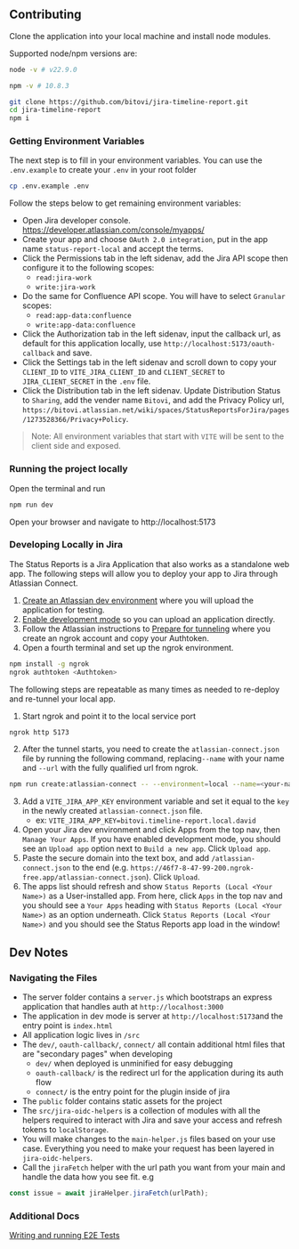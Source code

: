 ## Contributing

Clone the application into your local machine and install node modules.

Supported node/npm versions are:

```sh
node -v # v22.9.0
```

```sh
npm -v # 10.8.3
```

```sh
git clone https://github.com/bitovi/jira-timeline-report.git
cd jira-timeline-report
npm i
```

### Getting Environment Variables

The next step is to fill in your environment variables. You can use the `.env.example` to create your `.env` in your root folder

```sh
cp .env.example .env
```

Follow the steps below to get remaining environment variables:

- Open Jira developer console. https://developer.atlassian.com/console/myapps/
- Create your app and choose `OAuth 2.0 integration`, put in the app name `status-report-local` and accept the terms.
- Click the Permissions tab in the left sidenav, add the Jira API scope then configure it to the following scopes:
   - `read:jira-work`
   - `write:jira-work`
- Do the same for Confluence API scope. You will have to select `Granular` scopes:
   - `read:app-data:confluence`
   - `write:app-data:confluence`
- Click the Authorization tab in the left sidenav, input the callback url, as default for this application locally, use `http://localhost:5173/oauth-callback` and save.
- Click the Settings tab in the left sidenav and scroll down to copy your `CLIENT_ID` to `VITE_JIRA_CLIENT_ID` and `CLIENT_SECRET` to `JIRA_CLIENT_SECRET` in the `.env` file.
- Click the Distribution tab in the left sidenav. Update Distribution Status to `Sharing`, add the vender name `Bitovi`, and add the Privacy Policy url, `https://bitovi.atlassian.net/wiki/spaces/StatusReportsForJira/pages/1273528366/Privacy+Policy`.

> Note: All environment variables that start with `VITE` will be sent to the client side and exposed.

### Running the project locally

Open the terminal and run

```sh
npm run dev
```

Open your browser and navigate to http://localhost:5173

### Developing Locally in Jira

The Status Reports is a Jira Application that also works as a standalone web app. The following steps will allow you to deploy your app to Jira through Atlassian Connect.

1. [Create an Atlassian dev
   environment](https://developer.atlassian.com/cloud/jira/platform/getting-started-with-connect/#step-2--get-a-cloud-development-site)
   where you will upload the application for testing.
1. [Enable development
   mode](https://developer.atlassian.com/cloud/jira/platform/getting-started-with-connect/#step-3--enable-development-mode-in-your-site)
   so you can upload an application directly.
1. Follow the Atlassian instructions to [Prepare for
   tunneling](https://developer.atlassian.com/cloud/jira/platform/getting-started-with-connect/#step-1--prepare-for-tunneling)
   where you create an ngrok account and copy your Authtoken.
1. Open a fourth terminal and set up the ngrok environment.

```sh
npm install -g ngrok
ngrok authtoken <Authtoken>
```

The following steps are repeatable as many times as needed to re-deploy and re-tunnel your local app.

1. Start ngrok and point it to the local service port

```sh
ngrok http 5173
```

2. After the tunnel starts, you need to create the `atlassian-connect.json` file by running the following command, replacing`--name` with your name and `--url` with the fully qualified url from ngrok.

```sh
npm run create:atlassian-connect -- --environment=local --name=<your-name-here> --url=<fully-qualified-ngrok-url>
```

3. Add a `VITE_JIRA_APP_KEY` environment variable and set it equal to the `key` in the newly created `atlassian-connect.json` file.
   - ex: `VITE_JIRA_APP_KEY=bitovi.timeline-report.local.david`
4. Open your Jira dev environment and click Apps from the top nav, then `Manage Your Apps`. If you have enabled development mode, you should see an `Upload app` option next to `Build a new app`. Click `Upload app`.
5. Paste the secure domain into the text box, and add `/atlassian-connect.json` to the end (e.g. `https://46f7-8-47-99-200.ngrok-free.app/atlassian-connect.json`). Click `Upload`.
6. The apps list should refresh and show `Status Reports (Local <Your Name>)` as a User-installed app. From here, click `Apps` in the top nav and you should see a `Your Apps` heading with `Status Reports (Local <Your Name>)` as an option underneath. Click `Status Reports (Local <Your Name>)` and you should see the Status Reports app load in the window!

## Dev Notes

### Navigating the Files

- The server folder contains a `server.js` which bootstraps an express application that handles auth at `http://localhost:3000`
- The application in dev mode is server at `http://localhost:5173`and the entry point is `index.html`
- All application logic lives in `/src`
- The `dev/`, `oauth-callback/`, `connect/` all contain additional html files that are "secondary pages" when developing
  - `dev/` when deployed is unminified for easy debugging
  - `oauth-callback/` is the redirect url for the application during its auth flow
  - `connect/` is the entry point for the plugin inside of jira
- The `public` folder contains static assets for the project
- The `src/jira-oidc-helpers` is a collection of modules with all the helpers required to interact with Jira and save your access and refresh tokens to `localStorage`.
- You will make changes to the `main-helper.js` files based on your use case. Everything you need to make your request has been layered in `jira-oidc-helpers`.
- Call the `jiraFetch` helper with the url path you want from your main and handle the data how you see fit. e.g

```js
const issue = await jiraHelper.jiraFetch(urlPath);
```

### Additional Docs

[Writing and running E2E Tests](./docs/writing-running-e2e-tests.md)
